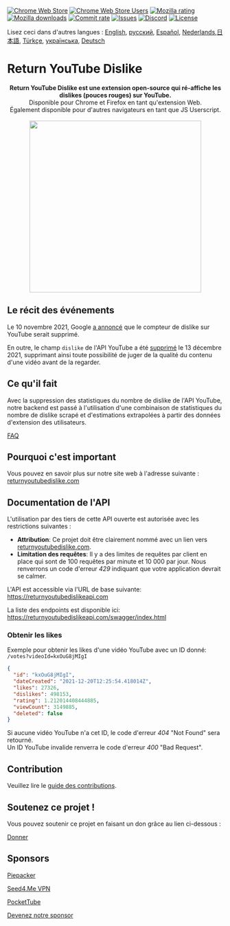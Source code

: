 [![Chrome Web Store](https://img.shields.io/chrome-web-store/stars/gebbhagfogifgggkldgodflihgfeippi?label=Chrome%20Rating&style=flat&logo=google)](https://chrome.google.com/webstore/detail/youtube-dislike-button/gebbhagfogifgggkldgodflihgfeippi/)
[![Chrome Web Store Users](https://img.shields.io/chrome-web-store/users/gebbhagfogifgggkldgodflihgfeippi?label=Chrome%20Users&style=flat&logo=google)](https://chrome.google.com/webstore/detail/youtube-dislike-button/gebbhagfogifgggkldgodflihgfeippi/)
[![Mozilla rating](https://img.shields.io/amo/stars/return-youtube-dislikes?label=Firefox%20Rating&style=flat&logo=firefox)](https://addons.mozilla.org/en-US/firefox/addon/return-youtube-dislikes/)
[![Mozilla downloads](https://img.shields.io/amo/users/return-youtube-dislikes?label=Firefox%20Users&style=flat&logo=firefox)](https://addons.mozilla.org/en-US/firefox/addon/return-youtube-dislikes/)
[![Commit rate](https://img.shields.io/github/commit-activity/m/Anarios/return-youtube-dislike?label=Commits&style=flat)](https://github.com/Anarios/return-youtube-dislike/commits/main)
[![Issues](https://img.shields.io/github/issues/Anarios/return-youtube-dislike?style=flat&label=Issues)](https://github.com/Anarios/return-youtube-dislike/issues)
[![Discord](https://img.shields.io/discord/909435648170160229?label=Discord&style=flat&logo=discord)](https://discord.gg/UMxyMmCgfF)
[![License](https://img.shields.io/badge/License-GPLv3-blue.svg?style=flat)](LICENSE)

Lisez ceci dans d'autres langues : [English](README.md), [русский](READMEru.md),  [Español](READMEes.md), [Nederlands](READMEnl.md),[日本語](READMEja.md), [Türkçe](READMEtr.md), [українська](READMEuk.md), [Deutsch](READMEde.md)


# Return YouTube Dislike

<p align="center">
    <b>Return YouTube Dislike est une extension open-source qui ré-affiche les dislikes (pouces rouges) sur YouTube.</b><br>
    Disponible pour Chrome et Firefox en tant qu'extension Web.<br>
    Également disponible pour d'autres navigateurs en tant que JS Userscript.<br><br>
    <img width="400px" src="https://user-images.githubusercontent.com/18729296/141743755-2be73297-250e-4cd1-ac93-8978c5a39d10.png"/>
</p>

## Le récit des événements

Le 10 novembre 2021, Google [a annoncé](https://blog.youtube/news-and-events/update-to-youtube/) que le compteur de dislike sur YouTube serait supprimé.

En outre, le champ `dislike` de l'API YouTube a été [supprimé](https://support.google.com/youtube/thread/134791097/update-to-youtube-dislike-counts) le 13 décembre 2021, supprimant ainsi toute possibilité de juger de la qualité du contenu d'une vidéo avant de la regarder.

## Ce qu'il fait

Avec la suppression des statistiques du nombre de dislike de l'API YouTube, notre backend est passé à l'utilisation d'une combinaison de statistiques du nombre de dislike scrapé et d'estimations extrapolées à partir des données d'extension des utilisateurs.

[FAQ](Docs/FAQfr.md)

## Pourquoi c'est important

Vous pouvez en savoir plus sur notre site web à l'adresse suivante : [returnyoutubedislike.com](https://www.returnyoutubedislike.com/)

## Documentation de l'API

L'utilisation par des tiers de cette API ouverte est autorisée avec les restrictions suivantes :

- **Attribution**: Ce projet doit être clairement nommé avec un lien vers [returnyoutubedislike.com](https://returnyoutubedislike.com/).
- **Limitation des requêtes**: Il y a des limites de requêtes par client en place qui sont de 100 requêtes par minute et 10 000 par jour. Nous renverrons un code d'erreur _429_ indiquant que votre application devrait se calmer.

L'API est accessible via l'URL de base suivante:  
https://returnyoutubedislikeapi.com

La liste des endpoints est disponible ici:  
https://returnyoutubedislikeapi.com/swagger/index.html

### Obtenir les likes

Exemple pour obtenir les likes d'une vidéo YouTube avec un ID donné:  
`/votes?videoId=kxOuG8jMIgI`

```json
{
  "id": "kxOuG8jMIgI",
  "dateCreated": "2021-12-20T12:25:54.418014Z",
  "likes": 27326,
  "dislikes": 498153,
  "rating": 1.212014408444885,
  "viewCount": 3149885,
  "deleted": false
}
```

Si aucune vidéo YouTube n'a cet ID, le code d'erreur _404_ "Not Found" sera retourné.  
Un ID YouTube invalide renverra le code d'erreur _400_ "Bad Request".

<!---
## Documentation de l'API

Vous pouvez consulter toute la documentation sur notre site web.
[https://returnyoutubedislike.com/docs](https://returnyoutubedislike.com/docs) -->

## Contribution

Veuillez lire le [guide des contributions](CONTRIBUTINGfr.md).

## Soutenez ce projet !

Vous pouvez soutenir ce projet en faisant un don grâce au lien ci-dessous :

[Donner](https://returnyoutubedislike.com/donate)

## Sponsors

[Piepacker](https://piepacker.com)

[Seed4.Me VPN](https://www.seed4.me/users/register?gift=ReturnYoutubeDislike)

[PocketTube](https://yousub.info/?utm_source=returnyoutubedislike)

[Devenez notre sponsor](https://www.patreon.com/join/returnyoutubedislike/checkout?rid=8008601)
